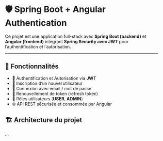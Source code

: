 # 🛡️ Spring Boot + Angular Authentication

Ce projet est une application full-stack avec **Spring Boot (backend)** et **Angular (frontend)** intégrant **Spring Security avec JWT** pour l’authentification et l’autorisation.  

---

## 🚀 Fonctionnalités
- 🔐 Authentification et Autorisation via **JWT**  
- 👤 Inscription d’un nouvel utilisateur  
- 🔑 Connexion avec email / mot de passe  
- 🔄 Renouvellement de token (refresh token)  
- 👮 Rôles utilisateurs (**USER**, **ADMIN**)  
- 🌐 API REST sécurisée et consommée par Angular

## 🏗️ Architecture du projet

...
